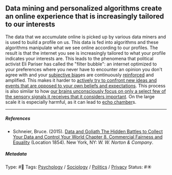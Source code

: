 ## Data mining and personalized algorithms create an online experience that is increasingly tailored to our interests

The data that we accumulate online is picked up by various data miners and is used to build a profile on us. This data is fed into algorithms and these algorithms manipulate what we see online according to our profiles. The result is that the internet you see is increasingly tailored to what your profile indicates your interests are. This leads to the phenomena that political activist Eli Pariser has called the "filter bubble": an internet optimized to your preferences where you never have to encounter an opinion you don't agree with and your [subjective bias](Subjective%20bias.md)es are continuously [reinforced](Operant%20conditioning.md) and amplified. This makes it harder to [actively try to confront new ideas and events that are opposed to your own beliefs and expectations](Actively%20try%20to%20confront%20new%20ideas%20and%20events%20that%20are%20opposed%20to%20your%20own%20beliefs%20and%20expectations.md). This process is also similar to how [our brains unconsciously focus on only a select few of the sensory signals it receives that it considers important](Our%20brains%20unconsciously%20focus%20on%20only%20a%20select%20few%20of%20the%20sensory%20signals%20it%20receives%20that%20it%20considers%20important.md). On the large scale it is especially harmful, as it can lead to [echo chamber](Echo%20chamber.md)s. 

---

##### References

* Schneier, Bruce. (2015). [Data and Goliath The Hidden Battles to Collect Your Data and Control Your World Chapter 8. Commercial Fairness and Equality](Data%20and%20Goliath%20The%20Hidden%20Battles%20to%20Collect%20Your%20Data%20and%20Control%20Your%20World%20Chapter%208.%20Commercial%20Fairness%20and%20Equality.md) (Location 1854). New York, NY: *W. W. Norton & Company*. 

##### Metadata

Type: #🔴 
Tags: [Psychology](Psychology.md) / [Sociology](Sociology.md) / [Politics](Politics.md) / [Privacy](Privacy.md) 
Status: #☀️ 
